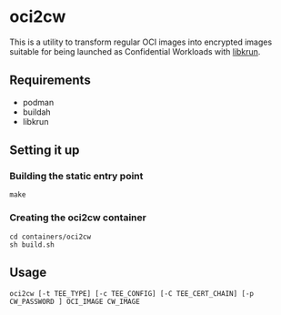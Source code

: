 # oci2cw

This is a utility to transform regular OCI images into encrypted
images suitable for being launched as Confidential Workloads with
[libkrun](https://github.com/containers/libkrun).

## Requirements

- podman
- buildah
- libkrun

## Setting it up

### Building the static entry point

```
make
```

### Creating the oci2cw container

```
cd containers/oci2cw
sh build.sh
```

## Usage

```
oci2cw [-t TEE_TYPE] [-c TEE_CONFIG] [-C TEE_CERT_CHAIN] [-p CW_PASSWORD ] OCI_IMAGE CW_IMAGE
```
